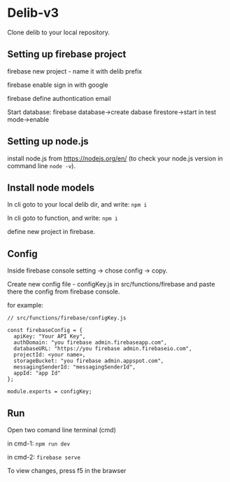 # Delib-v3
Clone delib to your local repository. 

## Setting up firebase project
firebase new project - name it with delib prefix

firebase enable sign in with google 

firebase define authontication email 

Start database: firebase database->create dabase firestore->start in test mode->enable


## Setting up node.js
install node.js from https://nodejs.org/en/ (to check your node.js version in command line ```node -v```). 


## Install node models

In cli goto to your local delib dir, and write: ```npm i```

In cli goto to function, and write: ```npm i``` 

define new project in firebase. 



## Config
Inside firebase console setting -> chose config -> copy.

Create new config file - configKey.js in src/functions/firebase and paste there the config from firebase console. 

for example: 
```
// src/functions/firebase/configKey.js

const firebaseConfig = {
  apiKey: "Your API Key",
  authDomain: "you firebase admin.firebaseapp.com",
  databaseURL: "https://you firebase admin.firebaseio.com",
  projectId: <your name>,
  storageBucket: "you firebase admin.appspot.com",
  messagingSenderId: "messagingSenderId",
  appId: "app Id"
};

module.exports = configKey;

```

## Run
Open two comand line terminal (cmd)

in cmd-1: ```npm run dev ```

in cmd-2: ```firebase serve```

To view changes, press f5 in the brawser